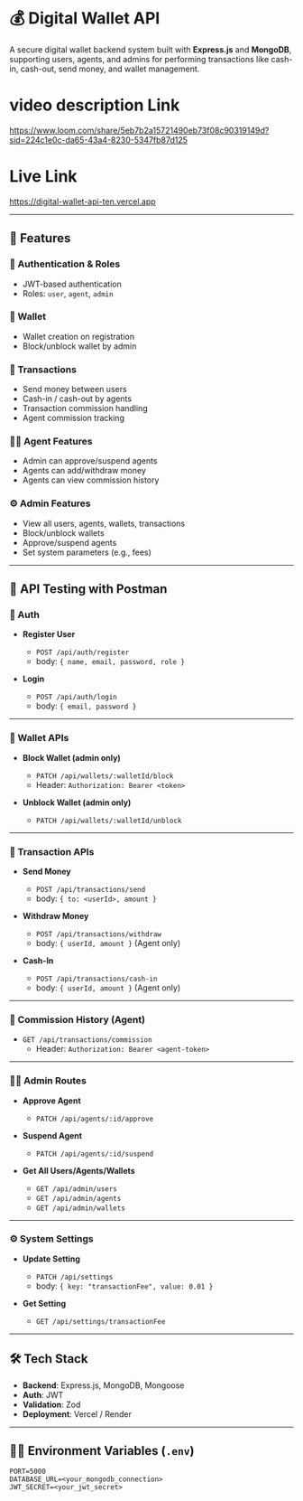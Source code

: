 # 💰 Digital Wallet API

A secure digital wallet backend system built with **Express.js** and **MongoDB**, supporting users, agents, and admins for performing transactions like cash-in, cash-out, send money, and wallet management.

# video description Link
https://www.loom.com/share/5eb7b2a15721490eb73f08c90319149d?sid=224c1e0c-da65-43a4-8230-5347fb87d125

# Live Link
https://digital-wallet-api-ten.vercel.app

---

## 🚀 Features

### 👤 Authentication & Roles
- JWT-based authentication
- Roles: `user`, `agent`, `admin`

### 💼 Wallet
- Wallet creation on registration
- Block/unblock wallet by admin

### 💸 Transactions
- Send money between users
- Cash-in / cash-out by agents
- Transaction commission handling
- Agent commission tracking

### 🧑‍💼 Agent Features
- Admin can approve/suspend agents
- Agents can add/withdraw money
- Agents can view commission history

### ⚙️ Admin Features
- View all users, agents, wallets, transactions
- Block/unblock wallets
- Approve/suspend agents
- Set system parameters (e.g., fees)

---

## 🧪 API Testing with Postman

### 🔐 Auth
- **Register User**
  - `POST /api/auth/register`
  - body: `{ name, email, password, role }`

- **Login**
  - `POST /api/auth/login`
  - body: `{ email, password }`

---

### 💼 Wallet APIs

- **Block Wallet (admin only)**
  - `PATCH /api/wallets/:walletId/block`
  - Header: `Authorization: Bearer <token>`

- **Unblock Wallet (admin only)**
  - `PATCH /api/wallets/:walletId/unblock`

---

### 💸 Transaction APIs

- **Send Money**
  - `POST /api/transactions/send`
  - body: `{ to: <userId>, amount }`

- **Withdraw Money**
  - `POST /api/transactions/withdraw`
  - body: `{ userId, amount }` (Agent only)

- **Cash-In**
  - `POST /api/transactions/cash-in`
  - body: `{ userId, amount }` (Agent only)

---

### 🧾 Commission History (Agent)

- `GET /api/transactions/commission`
  - Header: `Authorization: Bearer <agent-token>`

---

### 🧑‍💼 Admin Routes

- **Approve Agent**
  - `PATCH /api/agents/:id/approve`

- **Suspend Agent**
  - `PATCH /api/agents/:id/suspend`

- **Get All Users/Agents/Wallets**
  - `GET /api/admin/users`
  - `GET /api/admin/agents`
  - `GET /api/admin/wallets`

---

### ⚙️ System Settings

- **Update Setting**
  - `PATCH /api/settings`
  - body: `{ key: "transactionFee", value: 0.01 }`

- **Get Setting**
  - `GET /api/settings/transactionFee`

---

## 🛠️ Tech Stack

- **Backend**: Express.js, MongoDB, Mongoose
- **Auth**: JWT
- **Validation**: Zod
- **Deployment**: Vercel / Render

---

## 🧑‍🔧 Environment Variables (`.env`)

```env
PORT=5000
DATABASE_URL=<your_mongodb_connection>
JWT_SECRET=<your_jwt_secret>
